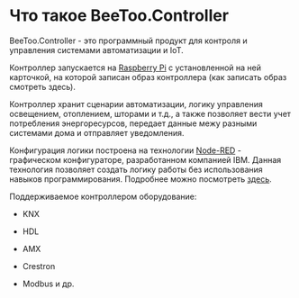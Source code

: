 # Что такое BeeToo.Controller

BeeToo.Controller - это программный продукт для контроля и управления системами автоматизации и IoT.

Контроллер запускается на [Raspberry Pi](https://www.raspberrypi.org/) с установленной на ней карточкой, на которой записан образ контроллера \(как записать образ смотреть здесь\).

Контроллер хранит сценарии автоматизации, логику управления освещением, отоплением, шторами и т.д., а также позволяет вести учет потребления энергоресурсов, передает данные межу разными системами дома и отправляет уведомления.

Конфигурация логики построена на технологии [Node-RED](https://nodered.org/) - графическом конфигураторе, разработанном компанией IBM. Данная технология позволяет создать логику работы без использования навыков программирования. Подробнее можно посмотреть [здесь](https://golos.io/smarthome/@ropox/node-red-pervye-shagi).

Поддерживаемое контроллером оборудование:

* KNX

* HDL

* AMX

* Crestron

* Modbus и др.



